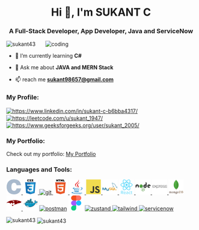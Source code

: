 <h1 align="center">Hi 👋, I'm SUKANT C</h1>
<h3 align="center">A Full-Stack Developer, App Developer, Java and ServiceNow  </h3>
<img align="right" alt="coding" width="400" src="https://img.etimg.com/thumb/width-1200,height-900,imgsize-638053,resizemode-75,msid-84146083/prime/technology-and-startups/booting-up-developer-economy-how-tech-startups-are-helping-coders-build-and-test-software-faster.jpg">
<p align="left"> <img src="https://komarev.com/ghpvc/?username=sukant43&label=Profile%20views&color=0e75b6&style=flat" alt="sukant43" /> </p>

- 🌱 I’m currently learning **C#**

- 💬 Ask me about **JAVA and MERN Stack**

- 📫  reach me **sukant98657@gmail.com**

<h3 align="left">My Profile:</h3>
<p align="left">
  <a href="https://www.linkedin.com/in/sukant-c-b6bba4317/" target="blank"><img align="center" src="https://raw.githubusercontent.com/rahuldkjain/github-profile-readme-generator/master/src/images/icons/Social/linked-in-alt.svg" alt="https://www.linkedin.com/in/sukant-c-b6bba4317/" height="30" width="40" /></a>
  <a href="https://leetcode.com/u/sukant_1947/" target="blank"><img align="center" src="https://raw.githubusercontent.com/rahuldkjain/github-profile-readme-generator/master/src/images/icons/Social/leet-code.svg" alt="https://leetcode.com/u/sukant_1947/" height="30" width="40" /></a>
  <a href="https://www.geeksforgeeks.org/user/sukant_2005/" target="blank"><img align="center" src="https://raw.githubusercontent.com/rahuldkjain/github-profile-readme-generator/master/src/images/icons/Social/geeks-for-geeks.svg" alt="https://www.geeksforgeeks.org/user/sukant_2005/" height="30" width="40" /></a>
</p>

<h3 align="left">My Portfolio:</h3>
<p align="left">
  Check out my portfolio: <a href="https://portfolio-sukant.netlify.app/" target="blank">My Portfolio</a>
</p>

<h3 align="left">Languages and Tools:</h3>
<p align="left"> 
  <a href="https://www.cprogramming.com/" target="_blank" rel="noreferrer"> <img src="https://raw.githubusercontent.com/devicons/devicon/master/icons/c/c-original.svg" alt="c" width="40" height="40"/> </a> 
  <a href="https://www.w3schools.com/css/" target="_blank" rel="noreferrer"> <img src="https://raw.githubusercontent.com/devicons/devicon/master/icons/css3/css3-original-wordmark.svg" alt="css3" width="40" height="40"/> </a> 
  <a href="https://git-scm.com/" target="_blank" rel="noreferrer"> <img src="https://www.vectorlogo.zone/logos/git-scm/git-scm-icon.svg" alt="git" width="40" height="40"/> </a> 
  <a href="https://www.w3.org/html/" target="_blank" rel="noreferrer"> <img src="https://raw.githubusercontent.com/devicons/devicon/master/icons/html5/html5-original-wordmark.svg" alt="html5" width="40" height="40"/> </a> 
  <a href="https://www.java.com" target="_blank" rel="noreferrer"> <img src="https://raw.githubusercontent.com/devicons/devicon/master/icons/java/java-original.svg" alt="java" width="40" height="40"/> </a> 
  <a href="https://developer.mozilla.org/en-US/docs/Web/JavaScript" target="_blank" rel="noreferrer"> <img src="https://raw.githubusercontent.com/devicons/devicon/master/icons/javascript/javascript-original.svg" alt="javascript" width="40" height="40"/> </a> 
  <a href="https://www.mysql.com/" target="_blank" rel="noreferrer"> <img src="https://raw.githubusercontent.com/devicons/devicon/master/icons/mysql/mysql-original-wordmark.svg" alt="mysql" width="40" height="40"/> </a> 
  <a href="https://reactjs.org/" target="_blank" rel="noreferrer"> <img src="https://raw.githubusercontent.com/devicons/devicon/master/icons/react/react-original-wordmark.svg" alt="react" width="40" height="40"/> </a> 
  <!-- Added new icons for Node.js, Express, MongoDB, Mongoose -->
  <a href="https://nodejs.org/" target="_blank" rel="noreferrer"> <img src="https://raw.githubusercontent.com/devicons/devicon/master/icons/nodejs/nodejs-original-wordmark.svg" alt="nodejs" width="40" height="40"/> </a>
  <a href="https://expressjs.com/" target="_blank" rel="noreferrer"> <img src="https://raw.githubusercontent.com/devicons/devicon/master/icons/express/express-original-wordmark.svg" alt="express" width="40" height="40"/> </a>
  <a href="https://www.mongodb.com/" target="_blank" rel="noreferrer"> <img src="https://raw.githubusercontent.com/devicons/devicon/master/icons/mongodb/mongodb-original-wordmark.svg" alt="mongodb" width="40" height="40"/> </a>
  <a href="https://mongoosejs.com/" target="_blank" rel="noreferrer"> <img src="https://raw.githubusercontent.com/devicons/devicon/master/icons/mongoose/mongoose-original.svg" alt="mongoose" width="40" height="40"/> </a>
  <a href="https://www.docker.com/" target="_blank" rel="noreferrer"> <img src="https://raw.githubusercontent.com/devicons/devicon/master/icons/docker/docker-original.svg" alt="docker" width="40" height="40"/></a>
  <a href="https://www.postman.com/" target="_blank" rel="noreferrer"><img src="https://cdn.worldvectorlogo.com/logos/postman.svg" alt="postman" width="40" height="40"/></a>
<a href="https://www.figma.com/" target="_blank" rel="noreferrer"><img src="https://raw.githubusercontent.com/devicons/devicon/master/icons/figma/figma-original.svg" alt="figma" width="40" height="40"/></a>
<a href="https://zustand-demo.pmnd.rs/" target="_blank" rel="noreferrer">
  <img src="https://zustand-demo.pmnd.rs/logo192.png" alt="zustand" width="40" height="40" />
</a>
<a href="https://tailwindcss.com/" target="_blank" rel="noreferrer">
  <img src="https://www.vectorlogo.zone/logos/tailwindcss/tailwindcss-icon.svg" alt="tailwind" width="40" height="40" />
</a>
<a href="https://www.servicenow.com/" target="_blank" rel="noreferrer">
  <img src="https://www.vectorlogo.zone/logos/servicenow/servicenow-icon.svg" alt="servicenow" width="40" height="40" />
</a>




<p><img align="left" src="https://github-readme-stats.vercel.app/api/top-langs?username=sukant43&show_icons=true&locale=en&layout=compact" alt="sukant43" /></p>

<p>&nbsp;<img align="center" src="https://github-readme-stats.vercel.app/api?username=sukant43&show_icons=true&locale=en" alt="sukant43" /></p>



